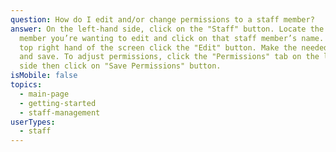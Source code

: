 ```yaml
---
question: How do I edit and/or change permissions to a staff member?
answer: On the left-hand side, click on the "Staff" button. Locate the staff
  member you’re wanting to edit and click on that staff member’s name. On the
  top right hand of the screen click the "Edit" button. Make the needed changes
  and save. To adjust permissions, click the "Permissions" tab on the left-hand
  side then click on "Save Permissions" button.
isMobile: false
topics:
  - main-page
  - getting-started
  - staff-management
userTypes:
  - staff
---
```

